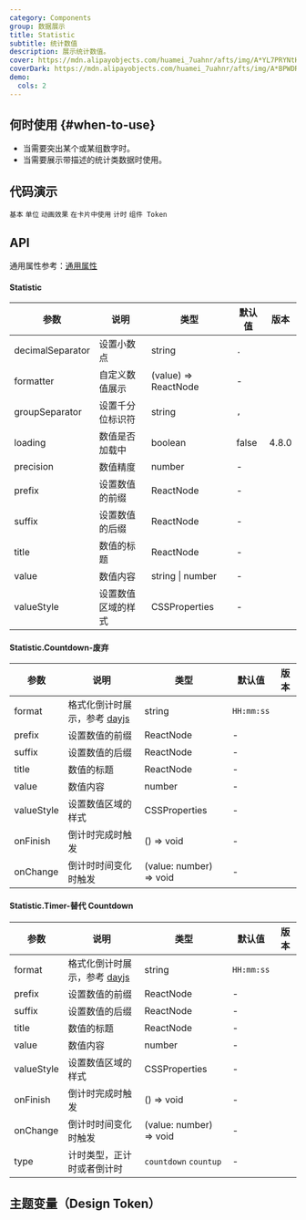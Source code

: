 ```yaml
---
category: Components
group: 数据展示
title: Statistic
subtitle: 统计数值
description: 展示统计数值。
cover: https://mdn.alipayobjects.com/huamei_7uahnr/afts/img/A*YL7PRYNtH-4AAAAAAAAAAAAADrJ8AQ/original
coverDark: https://mdn.alipayobjects.com/huamei_7uahnr/afts/img/A*BPWDRbSYxJ4AAAAAAAAAAAAADrJ8AQ/original
demo:
  cols: 2
---
```


## 何时使用 {#when-to-use}

- 当需要突出某个或某组数字时。
- 当需要展示带描述的统计类数据时使用。

## 代码演示

<!-- prettier-ignore -->
<code src="./demo/basic.tsx">基本</code>
<code src="./demo/unit.tsx">单位</code>
<code src="./demo/animated.tsx">动画效果</code>
<code src="./demo/card.tsx" background="grey">在卡片中使用</code>
<code src="./demo/timer.tsx">计时</code>
<code src="./demo/component-token.tsx" debug>组件 Token</code>

## API

通用属性参考：[通用属性](/docs/react/common-props)

#### Statistic

| 参数             | 说明               | 类型                 | 默认值 | 版本  |
| ---------------- | ------------------ | -------------------- | ------ | ----- |
| decimalSeparator | 设置小数点         | string               | `.`    |       |
| formatter        | 自定义数值展示     | (value) => ReactNode | -      |       |
| groupSeparator   | 设置千分位标识符   | string               | `,`    |       |
| loading          | 数值是否加载中     | boolean              | false  | 4.8.0 |
| precision        | 数值精度           | number               | -      |       |
| prefix           | 设置数值的前缀     | ReactNode            | -      |       |
| suffix           | 设置数值的后缀     | ReactNode            | -      |       |
| title            | 数值的标题         | ReactNode            | -      |       |
| value            | 数值内容           | string \| number     | -      |       |
| valueStyle       | 设置数值区域的样式 | CSSProperties        | -      |       |

#### Statistic.Countdown-废弃

| 参数 | 说明 | 类型 | 默认值 | 版本 |
| --- | --- | --- | --- | --- |
| format | 格式化倒计时展示，参考 [dayjs](https://day.js.org/) | string | `HH:mm:ss` |  |
| prefix | 设置数值的前缀 | ReactNode | - |  |
| suffix | 设置数值的后缀 | ReactNode | - |  |
| title | 数值的标题 | ReactNode | - |  |
| value | 数值内容 | number | - |  |
| valueStyle | 设置数值区域的样式 | CSSProperties | - |  |
| onFinish | 倒计时完成时触发 | () => void | - |  |
| onChange | 倒计时时间变化时触发 | (value: number) => void | - |  |

#### Statistic.Timer-替代 Countdown

| 参数 | 说明 | 类型 | 默认值 | 版本 |
| --- | --- | --- | --- | --- |
| format | 格式化倒计时展示，参考 [dayjs](https://day.js.org/) | string | `HH:mm:ss` |  |
| prefix | 设置数值的前缀 | ReactNode | - |  |
| suffix | 设置数值的后缀 | ReactNode | - |  |
| title | 数值的标题 | ReactNode | - |  |
| value | 数值内容 | number | - |  |
| valueStyle | 设置数值区域的样式 | CSSProperties | - |  |
| onFinish | 倒计时完成时触发 | () => void | - |  |
| onChange | 倒计时时间变化时触发 | (value: number) => void | - |  |
| type | 计时类型，正计时或者倒计时 | `countdown` `countup` | - |  |

## 主题变量（Design Token）

<ComponentTokenTable component="Statistic"></ComponentTokenTable>
